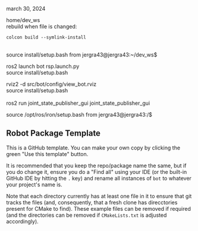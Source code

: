 march 30, 2024

home/dev_ws
<br/> 
rebuild when file is changed:
    
    colcon build --symlink-install
<br/> 
source install/setup.bash from jergra43@jergra43:~/dev_ws$

ros2 launch bot rsp.launch.py
<br/> 
source install/setup.bash

rviz2 -d src/bot/config/view_bot.rviz
<br/> 
source install/setup.bash
<br/>
<br/> 
ros2 run joint_state_publisher_gui joint_state_publisher_gui






source /opt/ros/iron/setup.bash from jergra43@jergra43:/$





## Robot Package Template

This is a GitHub template. You can make your own copy by clicking the green "Use this template" button.

It is recommended that you keep the repo/package name the same, but if you do change it, ensure you do a "Find all" using your IDE (or the built-in GitHub IDE by hitting the `.` key) and rename all instances of `bot` to whatever your project's name is.

Note that each directory currently has at least one file in it to ensure that git tracks the files (and, consequently, that a fresh clone has direcctories present for CMake to find). These example files can be removed if required (and the directories can be removed if `CMakeLists.txt` is adjusted accordingly).